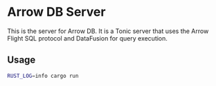 # Arrow DB Server

This is the server for Arrow DB.  It is a Tonic server that uses the Arrow Flight SQL protocol and DataFusion for query execution.

## Usage

```bash
RUST_LOG=info cargo run
```
